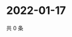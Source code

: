 # 2022-01-17

共 0 条

<!-- BEGIN WEIBO -->
<!-- 最后更新时间 Mon Jan 17 2022 05:07:45 GMT+0800 (China Standard Time) -->

<!-- END WEIBO -->
